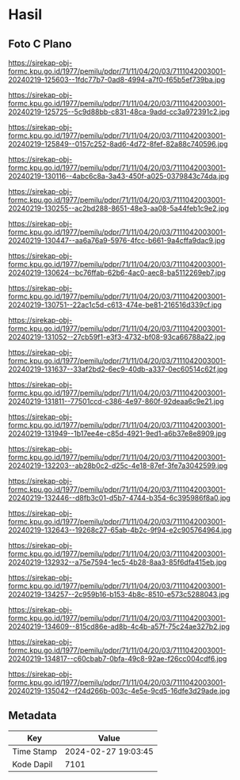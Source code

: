 # Hasil

## Foto C Plano

https://sirekap-obj-formc.kpu.go.id/1977/pemilu/pdpr/71/11/04/20/03/7111042003001-20240219-125603--1fdc77b7-0ad8-4994-a7f0-f65b5ef739ba.jpg

https://sirekap-obj-formc.kpu.go.id/1977/pemilu/pdpr/71/11/04/20/03/7111042003001-20240219-125725--5c9d88bb-c831-48ca-9add-cc3a972391c2.jpg

https://sirekap-obj-formc.kpu.go.id/1977/pemilu/pdpr/71/11/04/20/03/7111042003001-20240219-125849--0157c252-8ad6-4d72-8fef-82a88c740596.jpg

https://sirekap-obj-formc.kpu.go.id/1977/pemilu/pdpr/71/11/04/20/03/7111042003001-20240219-130116--4abc6c8a-3a43-450f-a025-0379843c74da.jpg

https://sirekap-obj-formc.kpu.go.id/1977/pemilu/pdpr/71/11/04/20/03/7111042003001-20240219-130255--ac2bd288-8651-48e3-aa08-5a44feb1c9e2.jpg

https://sirekap-obj-formc.kpu.go.id/1977/pemilu/pdpr/71/11/04/20/03/7111042003001-20240219-130447--aa6a76a9-5976-4fcc-b661-9a4cffa9dac9.jpg

https://sirekap-obj-formc.kpu.go.id/1977/pemilu/pdpr/71/11/04/20/03/7111042003001-20240219-130624--bc76ffab-62b6-4ac0-aec8-ba5112269eb7.jpg

https://sirekap-obj-formc.kpu.go.id/1977/pemilu/pdpr/71/11/04/20/03/7111042003001-20240219-130751--22ac1c5d-c613-474e-be81-216516d339cf.jpg

https://sirekap-obj-formc.kpu.go.id/1977/pemilu/pdpr/71/11/04/20/03/7111042003001-20240219-131052--27cb59f1-e3f3-4732-bf08-93ca66788a22.jpg

https://sirekap-obj-formc.kpu.go.id/1977/pemilu/pdpr/71/11/04/20/03/7111042003001-20240219-131637--33af2bd2-6ec9-40db-a337-0ec60514c62f.jpg

https://sirekap-obj-formc.kpu.go.id/1977/pemilu/pdpr/71/11/04/20/03/7111042003001-20240219-131811--77501ccd-c386-4e97-860f-92deaa6c9e21.jpg

https://sirekap-obj-formc.kpu.go.id/1977/pemilu/pdpr/71/11/04/20/03/7111042003001-20240219-131949--1b17ee4e-c85d-4921-9ed1-a6b37e8e8909.jpg

https://sirekap-obj-formc.kpu.go.id/1977/pemilu/pdpr/71/11/04/20/03/7111042003001-20240219-132203--ab28b0c2-d25c-4e18-87ef-3fe7a3042599.jpg

https://sirekap-obj-formc.kpu.go.id/1977/pemilu/pdpr/71/11/04/20/03/7111042003001-20240219-132446--d8fb3c01-d5b7-4744-b354-6c395986f8a0.jpg

https://sirekap-obj-formc.kpu.go.id/1977/pemilu/pdpr/71/11/04/20/03/7111042003001-20240219-132643--19268c27-65ab-4b2c-9f94-e2c905764964.jpg

https://sirekap-obj-formc.kpu.go.id/1977/pemilu/pdpr/71/11/04/20/03/7111042003001-20240219-132932--a75e7594-1ec5-4b28-8aa3-85f6dfa415eb.jpg

https://sirekap-obj-formc.kpu.go.id/1977/pemilu/pdpr/71/11/04/20/03/7111042003001-20240219-134257--2c959b16-b153-4b8c-8510-e573c5288043.jpg

https://sirekap-obj-formc.kpu.go.id/1977/pemilu/pdpr/71/11/04/20/03/7111042003001-20240219-134609--815cd86e-ad8b-4c4b-a57f-75c24ae327b2.jpg

https://sirekap-obj-formc.kpu.go.id/1977/pemilu/pdpr/71/11/04/20/03/7111042003001-20240219-134817--c60cbab7-0bfa-49c8-92ae-f26cc004cdf6.jpg

https://sirekap-obj-formc.kpu.go.id/1977/pemilu/pdpr/71/11/04/20/03/7111042003001-20240219-135042--f24d266b-003c-4e5e-9cd5-16dfe3d29ade.jpg


## Metadata

| Key        | Value               |
| ---------- | ------------------- |
| Time Stamp | 2024-02-27 19:03:45 |
| Kode Dapil | 7101                |



